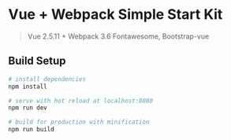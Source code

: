 # Vue + Webpack Simple Start Kit

> Vue 2.5.11 + Webpack 3.6
> Fontawesome, Bootstrap-vue

## Build Setup

``` bash
# install dependencies
npm install

# serve with hot reload at localhost:8080
npm run dev

# build for production with minification
npm run build
```
